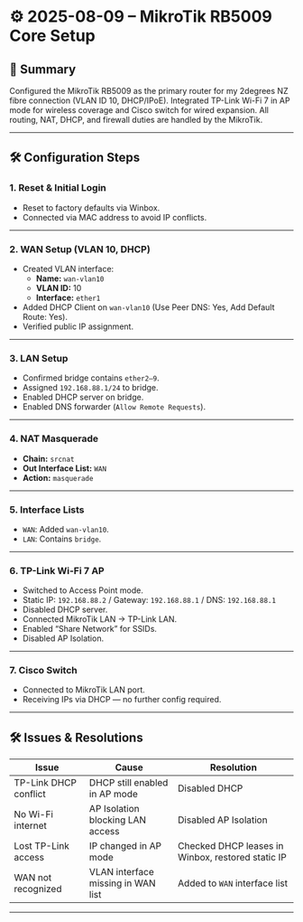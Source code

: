 # ⚙️ 2025-08-09 – MikroTik RB5009 Core Setup

## 📜 Summary
Configured the MikroTik RB5009 as the primary router for my 2degrees NZ fibre connection (VLAN ID 10, DHCP/IPoE). Integrated TP-Link Wi-Fi 7 in AP mode for wireless coverage and Cisco switch for wired expansion. All routing, NAT, DHCP, and firewall duties are handled by the MikroTik.

---

## 🛠 Configuration Steps

### 1. Reset & Initial Login
- Reset to factory defaults via Winbox.
- Connected via MAC address to avoid IP conflicts.

---

### 2. WAN Setup (VLAN 10, DHCP)
- Created VLAN interface:
  - **Name:** `wan-vlan10`
  - **VLAN ID:** 10
  - **Interface:** `ether1`
- Added DHCP Client on `wan-vlan10` (Use Peer DNS: Yes, Add Default Route: Yes).
- Verified public IP assignment.

---

### 3. LAN Setup
- Confirmed bridge contains `ether2–9`.
- Assigned `192.168.88.1/24` to bridge.
- Enabled DHCP server on bridge.
- Enabled DNS forwarder (`Allow Remote Requests`).

---

### 4. NAT Masquerade
- **Chain:** `srcnat`
- **Out Interface List:** `WAN`
- **Action:** `masquerade`

---

### 5. Interface Lists
- `WAN`: Added `wan-vlan10`.
- `LAN`: Contains `bridge`.

---

### 6. TP-Link Wi-Fi 7 AP
- Switched to Access Point mode.
- Static IP: `192.168.88.2` / Gateway: `192.168.88.1` / DNS: `192.168.88.1`
- Disabled DHCP server.
- Connected MikroTik LAN → TP-Link LAN.
- Enabled “Share Network” for SSIDs.
- Disabled AP Isolation.

---

### 7. Cisco Switch
- Connected to MikroTik LAN port.
- Receiving IPs via DHCP — no further config required.

---

## 🛠 Issues & Resolutions

| Issue | Cause | Resolution |
|-------|-------|------------|
| TP-Link DHCP conflict | DHCP still enabled in AP mode | Disabled DHCP |
| No Wi-Fi internet | AP Isolation blocking LAN access | Disabled AP Isolation |
| Lost TP-Link access | IP changed in AP mode | Checked DHCP leases in Winbox, restored static IP |
| WAN not recognized | VLAN interface missing in WAN list | Added to `WAN` interface list |

---
